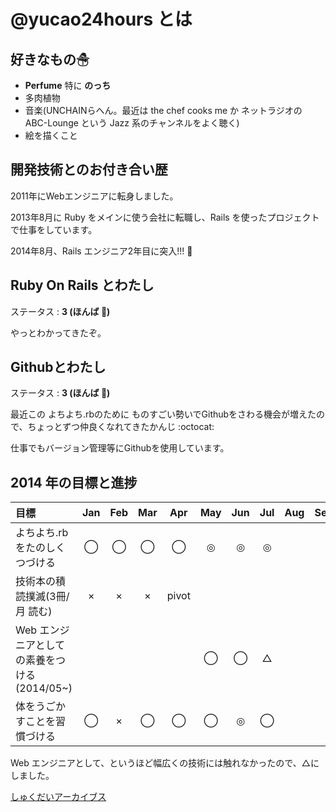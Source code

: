 # @yucao24hours とは
## 好きなもの☃
* **Perfume** 特に **のっち**
* 多肉植物
* 音楽(UNCHAINらへん。最近は the chef cooks me か ネットラジオの ABC-Lounge という Jazz 系のチャンネルをよく聴く)
* 絵を描くこと

## 開発技術とのお付き合い歴
2011年にWebエンジニアに転身しました。

2013年8月に Ruby をメインに使う会社に転職し、Rails を使ったプロジェクトで仕事をしています。

2014年8月、Rails エンジニア2年目に突入!!! :tada:

## Ruby On Rails とわたし
ステータス : **3 (ほんば :herb:)**

やっとわかってきたぞ。

## Githubとわたし
ステータス : **3 (ほんば :herb:)**

最近この よちよち.rbのために ものすごい勢いでGithubをさわる機会が増えたので、ちょっとずつ仲良くなれてきたかんじ :octocat:

仕事でもバージョン管理等にGithubを使用しています。

## 2014 年の目標と進捗
|            目標           | Jan | Feb | Mar | Apr | May | Jun | Jul | Aug | Sep | Oct | Nov | Dec |
|:-------------------------|:---:|:---:|:---:|:---:|:---:|:---:|:---:|:---:|:---:|:---:|:---:|:---:|
|よちよち.rb をたのしくつづける |  ◯  |  ◯  |  ◯  |  ◯  |  ◎  |  ◎  | ◎  ||||||
|技術本の積読撲滅(3冊/月 読む) |  ×  |  ×  |  ×  |pivot|||||||||
|Web エンジニアとしての素養をつける(2014/05~)| | | | |  ◯  |  ◯  | △  ||||
|体をうごかすことを習慣づける   |  ◯  |  ×  |  ◯  |  ◯  |  ◯  |  ◎  | ◯  ||||

Web エンジニアとして、というほど幅広くの技術には触れなかったので、△にしました。

[しゅくだいアーカイブス](https://gist.github.com/yucato/9353b1a818a1c94d71ff)
